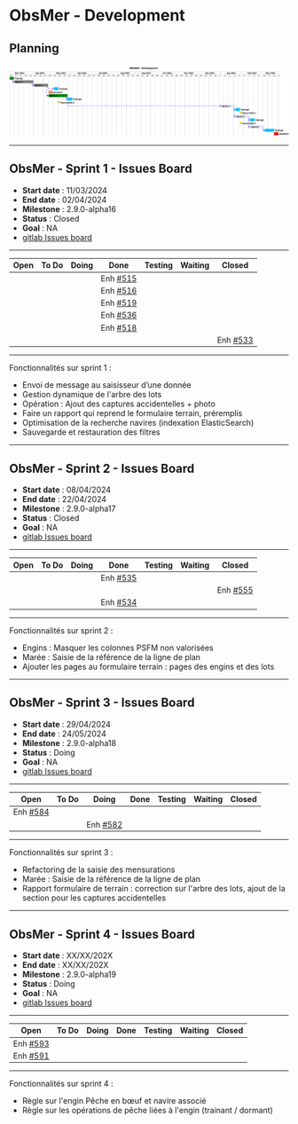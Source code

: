 # ObsMer - Development

## Planning

![ui-obsmer-planning](/projects/obsmer/not/images/refonte-obsmer-planning-sprints.svg)<!-- .element: style="width: 75%" -->

---

## ObsMer - Sprint 1 - Issues Board

- **Start date** : 11/03/2024
- **End date** : 02/04/2024
- **Milestone** : 2.9.0-alpha16
- **Status** : Closed
- **Goal** : NA
- [gitlab Issues board](https://gitlab.ifremer.fr/sih-public/sumaris/sumaris-app/-/boards/873?milestone_title=2.9.0-alpha16&search=OBSMER)

---

| **Open** | **To Do** | **Doing** |                                     **Done**                                      | **Testing** | **Waiting** | **Closed**                                                                        |
|----------|-----------|-----------|:---------------------------------------------------------------------------------:|-------------|-------------|-----------------------------------------------------------------------------------| 
|          |           |           |Enh [#515](https://gitlab.ifremer.fr/sih-public/sumaris/sumaris-app/-/issues/515)  |             |             |                                                                                   |
|          |           |           | Enh [#516](https://gitlab.ifremer.fr/sih-public/sumaris/sumaris-app/-/issues/516) |             |             |                                                                                   |            
|          |           |           | Enh [#519](https://gitlab.ifremer.fr/sih-public/sumaris/sumaris-app/-/issues/519) |             |             |                                                                                   |            
|          |           |           | Enh [#536](https://gitlab.ifremer.fr/sih-public/sumaris/sumaris-app/-/issues/536) |             |             |                                                                                   |            
|          |           |           | Enh [#518](https://gitlab.ifremer.fr/sih-public/sumaris/sumaris-app/-/issues/518) |             |             |                                                                                   |            
|          |           |           |                                                                                   |             |             | Enh [#533](https://gitlab.ifremer.fr/sih-public/sumaris/sumaris-app/-/issues/533) |
<!-- .element: class="font-size-small" -->

---

Fonctionnalités sur sprint 1 :
- Envoi de message au saisisseur d’une donnée
- Gestion dynamique de l'arbre des lots
- Opération : Ajout des captures accidentelles + photo
- Faire un rapport qui reprend le formulaire terrain, préremplis
- Optimisation de la recherche navires (indexation ElasticSearch)
- Sauvegarde et restauration des filtres

---


## ObsMer - Sprint 2 - Issues Board

- **Start date** : 08/04/2024
- **End date** : 22/04/2024
- **Milestone** : 2.9.0-alpha17
- **Status** : Closed
- **Goal** : NA
- [gitlab Issues board](https://gitlab.ifremer.fr/sih-public/sumaris/sumaris-app/-/boards/873?milestone_title=2.9.0-alpha17&search=OBSMER)

---

| **Open**                                                                           | **To Do**                                                                         | **Doing**                                                                         | **Done**                                                                          | **Testing** | **Waiting** | **Closed** |
|------------------------------------------------------------------------------------|-----------------------------------------------------------------------------------|-----------------------------------------------------------------------------------|-----------------------------------------------------------------------------------|-------------|-------------|------------| 
|  |  |                                                                                   |                Enh [#535](https://gitlab.ifremer.fr/sih-public/sumaris/sumaris-app/-/issues/535)                                                                   |             |             |            | 
|  |                                                                                   |  |                                                                                   |             |             |    Enh [#555](https://gitlab.ifremer.fr/sih-public/sumaris/sumaris-app/-/issues/555)        |
|  |                                                                                   |  | Enh [#534](https://gitlab.ifremer.fr/sih-public/sumaris/sumaris-app/-/issues/534) |             |             |            |
<!-- .element: class="font-size-small" -->

---

Fonctionnalités sur sprint 2 :
- Engins : Masquer les colonnes PSFM non valorisées
- Marée : Saisie de la référence de la ligne de plan
- Ajouter les pages au formulaire terrain : pages des engins et des lots

---

## ObsMer - Sprint 3 - Issues Board

- **Start date** : 29/04/2024
- **End date** : 24/05/2024
- **Milestone** : 2.9.0-alpha18
- **Status** : Doing
- **Goal** : NA
- [gitlab Issues board](https://gitlab.ifremer.fr/sih-public/sumaris/sumaris-app/-/boards/873?milestone_title=2.9.0-alpha18&search=OBSMER)

---

| **Open**                                                                          | **To Do** | **Doing**                                                                         | **Done**                                                                          | **Testing** | **Waiting** | **Closed** |
|-----------------------------------------------------------------------------------|-----------|-----------------------------------------------------------------------------------|-----------------------------------------------------------------------------------|-------------|-------------|------------| 
| Enh [#584](https://gitlab.ifremer.fr/sih-public/sumaris/sumaris-app/-/issues/584) |           |                                                                                   |                                                                                   |             |             |            | 
|                                                                                   |           | Enh [#582](https://gitlab.ifremer.fr/sih-public/sumaris/sumaris-app/-/issues/582) |                                                                                   |             |             |            |
<!-- .element: class="font-size-small" -->

---

Fonctionnalités sur sprint 3 :
- Refactoring de la saisie des mensurations
- Marée : Saisie de la référence de la ligne de plan
- Rapport formulaire de terrain : correction sur l'arbre des lots, ajout de la section pour les captures accidentelles

---

## ObsMer - Sprint 4 - Issues Board

- **Start date** : XX/XX/202X
- **End date** : XX/XX/202X
- **Milestone** : 2.9.0-alpha19
- **Status** : Doing
- **Goal** : NA
- [gitlab Issues board](https://gitlab.ifremer.fr/sih-public/sumaris/sumaris-app/-/boards/873?milestone_title=2.9.0-alpha18&search=OBSMER)

---

| **Open**                                                                          | **To Do** | **Doing**                                                                         | **Done**                                                                          | **Testing** | **Waiting** | **Closed** |
|-----------------------------------------------------------------------------------|-----------|-----------------------------------------------------------------------------------|-----------------------------------------------------------------------------------|-------------|-------------|------------| 
| Enh [#593](https://gitlab.ifremer.fr/sih-public/sumaris/sumaris-app/-/issues/593) |           |                                                                                   |                                                                                   |             |             |            | 
| Enh [#591](https://gitlab.ifremer.fr/sih-public/sumaris/sumaris-app/-/issues/591) |           | |                                                                                   |             |             |            |
<!-- .element: class="font-size-small" -->

---

Fonctionnalités sur sprint 4 :
- Règle sur l'engin Pêche en bœuf et navire associé
- Règle sur les opérations de pêche liées à l'engin (trainant / dormant)
